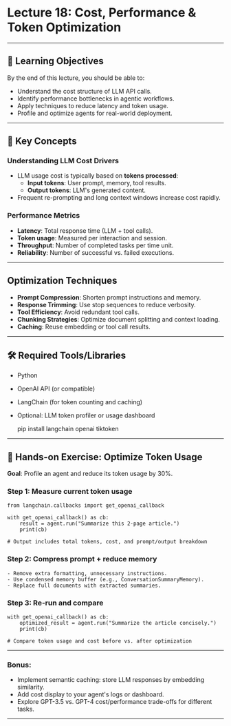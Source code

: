 # Lecture 18: Cost, Performance & Token Optimization

---

## 🎯 Learning Objectives

By the end of this lecture, you should be able to:

- Understand the cost structure of LLM API calls.
- Identify performance bottlenecks in agentic workflows.
- Apply techniques to reduce latency and token usage.
- Profile and optimize agents for real-world deployment.

---

## 🧩 Key Concepts

### Understanding LLM Cost Drivers

- LLM usage cost is typically based on **tokens processed**:
  - **Input tokens**: User prompt, memory, tool results.
  - **Output tokens**: LLM's generated content.
- Frequent re-prompting and long context windows increase cost rapidly.

### Performance Metrics

- **Latency**: Total response time (LLM + tool calls).
- **Token usage**: Measured per interaction and session.
- **Throughput**: Number of completed tasks per time unit.
- **Reliability**: Number of successful vs. failed executions.

---

## Optimization Techniques

- **Prompt Compression**: Shorten prompt instructions and memory.
- **Response Trimming**: Use stop sequences to reduce verbosity.
- **Tool Efficiency**: Avoid redundant tool calls.
- **Chunking Strategies**: Optimize document splitting and context loading.
- **Caching**: Reuse embedding or tool call results.

---

## 🛠 Required Tools/Libraries

- Python
- OpenAI API (or compatible)
- LangChain (for token counting and caching)
- Optional: LLM token profiler or usage dashboard

    pip install langchain openai tiktoken

---

## 🔬 Hands-on Exercise: Optimize Token Usage

**Goal**: Profile an agent and reduce its token usage by 30%.

### Step 1: Measure current token usage

    from langchain.callbacks import get_openai_callback

    with get_openai_callback() as cb:
        result = agent.run("Summarize this 2-page article.")
        print(cb)

    # Output includes total tokens, cost, and prompt/output breakdown

### Step 2: Compress prompt + reduce memory

    - Remove extra formatting, unnecessary instructions.
    - Use condensed memory buffer (e.g., ConversationSummaryMemory).
    - Replace full documents with extracted summaries.

### Step 3: Re-run and compare

    with get_openai_callback() as cb:
        optimized_result = agent.run("Summarize the article concisely.")
        print(cb)

    # Compare token usage and cost before vs. after optimization

---

### Bonus:

- Implement semantic caching: store LLM responses by embedding similarity.
- Add cost display to your agent's logs or dashboard.
- Explore GPT-3.5 vs. GPT-4 cost/performance trade-offs for different tasks.

---
